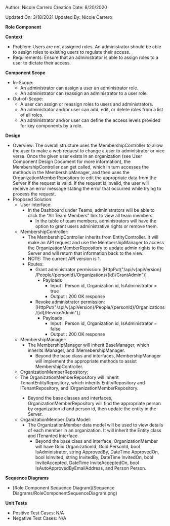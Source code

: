Author: Nicole Carrero
Creation Date: 8/20/2020

Updated On: 3/18/2021
Updated By: Nicole Carrero

**Role Component**

**Context**

- Problem: Users are not assigned roles.  An administrator should be able to assign roles to existing users to regulate their access.
- Requirements: Ensure that an administrator is able to assign roles to a user to dictate their access.

**Component Scope**

- In-Scope:
  - An administrator can assign a user an administrator role.
  - An administrator can reassign an administrator to a user role.
- Out-of-Scope:
  - A user can assign or reassign roles to users and administrators.
  - An administrator and/or user can add, edit, or delete roles from a list of all roles.
  - An administrator and/or user can define the access levels provided for key components by a role.

**Design**

- Overview: The overall structure uses the MembershipController to allow the user to make a web request to change a user to administrator or vice versa.  Once the given user exists in an organization (see User Component Design Document for more information), the MembershipController can get called, which in turn accesses the methods in the MembershipManager, and then uses the OrganizationMemberRepository to edit the appropriate data from the Server if the request is valid.  If the request is invalid, the user will receive an error message stating the error that occurred while trying to process the request.
- Proposed Solution:
  - User Interface:
    - In the Dashboard under Teams, administrators will be able to click the "All Team Members" link to view all team members.
      - In the table of team members, administrators will have the option to grant users administrative rights or remove them.
  - MembershipController:
    - The MembershipController inherits from EntityController<Organization>.  It will make an API request and use the MembershipManager to access the OrganizationMemberRepository to update admin rights to the Server and will return that information back to the view.
    - NOTE: The current API version is 1.
    - Routes:
      - Grant administrator permission: [HttpPut("/api​/v{apiVersion}​/People​/{personId}​/Organizations​/{id}​/GrantAdmin")]
        - Payloads
          - Input : Person id, Organization id, IsAdministrator = true
          - Output : 200 OK response
      - Revoke administrator permission: [HttpPut("/api/v{apiVersion}/People/{personId}/Organizations/{id}/RevokeAdmin")]
        - Payloads
          - Input : Person id, Organization id, IsAdministrator = false
          - Output : 200 OK response
  - MembershipManager:
    - The MembershipManager will inherit BaseManager, which inherits IManager, and IMemebershipManager.
      - Beyond the base class and interfaces, MembershipManager will implement the appropriate methods to assist MembershipController.
  - OrganizationMemberRepository:
   - The OrganizationMemberRepository will inherit TenantEntityRepository<OrganizationMember>, which inherits EntityRepository and ITenantRepository, and IOrganizationMemberRepository.
     - Beyond the base classes and interfaces, OrganizationMemberRepository will find the appropriate person by organization id and person id, then update the entity in the Server.
  - OrganizationMember Data Model:
    - The OrganizationMember data model will be used to view details of each member in an organization.  It will inherit the Entity class and ITenanted Interface.
      - Beyond the base class and interface, OrganizationMember will have Guid OrganizationId, Guid PersonId, bool IsAdministrator, string ApprovedBy, DateTime ApprovedOn, bool IsInvited, string InvitedBy, DateTime InvitedOn, bool InviteAccepted, DateTime InviteAcceptedOn, bool IsAutoApprovedByEmailAddress, and Person Person.

**Sequence Diagrams**

- [Role Component Sequence Diagram](Sequence Diagrams/RoleComponentSequenceDiagram.png)

**Unit Tests**

- Positive Test Cases: N/A
- Negative Test Cases: N/A